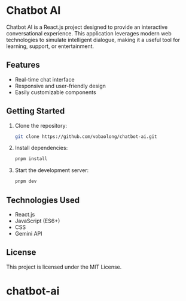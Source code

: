 # Chatbot AI

Chatbot AI is a React.js project designed to provide an interactive conversational experience. This application leverages modern web technologies to simulate intelligent dialogue, making it a useful tool for learning, support, or entertainment.

## Features

- Real-time chat interface
- Responsive and user-friendly design
- Easily customizable components

## Getting Started

1. Clone the repository:
   ```bash
   git clone https://github.com/vobaolong/chatbot-ai.git
   ```
2. Install dependencies:
   ```bash
   pnpm install
   ```
3. Start the development server:
   ```bash
   pnpm dev
   ```

## Technologies Used

- React.js
- JavaScript (ES6+)
- CSS
- Gemini API

## License

This project is licensed under the MIT License.
# chatbot-ai
